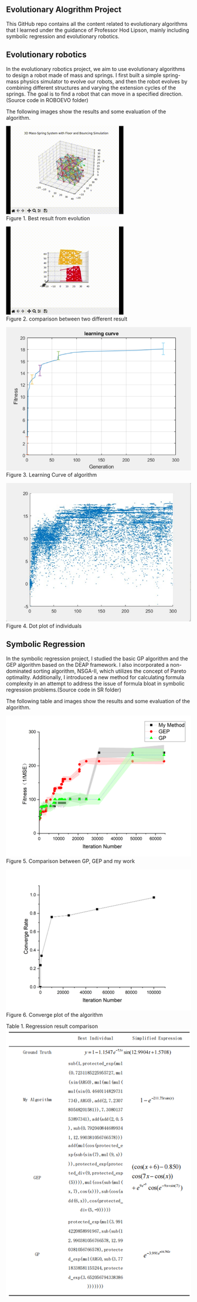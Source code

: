 ## Evolutionary Alogrithm Project

This GitHub repo contains all the content related to evolutionary algorithms that I learned under the guidance of Professor Hod Lipson, mainly including symbolic regression and evolutionary robotics.

## Evolutionary robotics
In the evolutionary robotics project, we aim to use evolutionary algorithms to design a robot made of mass and springs. I first built a simple spring-mass physics simulator to evolve our robots, and then the robot evolves by combining different structures and varying the extension cycles of the springs. The goal is to find a robot that can move in a specified direction. (Source code in ROBOEVO folder)

The following images show the results and some evaluation of the algorithm.

![Image](https://github.com/Luohongsuyu/Evolutionary-Alogrithm-Project/blob/main/Image/GIF1.gif)<br>
Figure 1. Best result from evolution<br>

![Image](https://github.com/Luohongsuyu/Evolutionary-Alogrithm-Project/blob/main/Image/GIF2.gif)<br>
Figure 2. comparison between two different result<br>

![Image](Image/Learning_curve.png)<br>
Figure 3. Learning Curve of algorithm<br>

![Image](Image/dot_plot.png)<br>
Figure 4. Dot plot of individuals<br>



## Symbolic Regression

In the symbolic regression project, I studied the basic GP algorithm and the GEP algorithm based on the DEAP framework. I also incorporated a non-dominated sorting algorithm, NSGA-II, which utilizes the concept of Pareto optimality. Additionally, I introduced a new method for calculating formula complexity in an attempt to address the issue of formula bloat in symbolic regression problems.(Source code in SR folder)

The following table and images show the results and some evaluation of the algorithm.

![Image](Image/Regression_Learning_Curve.png)<br>
Figure 5. Comparison between GP, GEP and my work<br>

![Image](Image/Regression_Converge_Plot.png)<br>
Figure 6. Converge plot of the algorithm<br>

Table 1. Regression result comparison<br>
![Image](Image/SR_result.png)<br>
